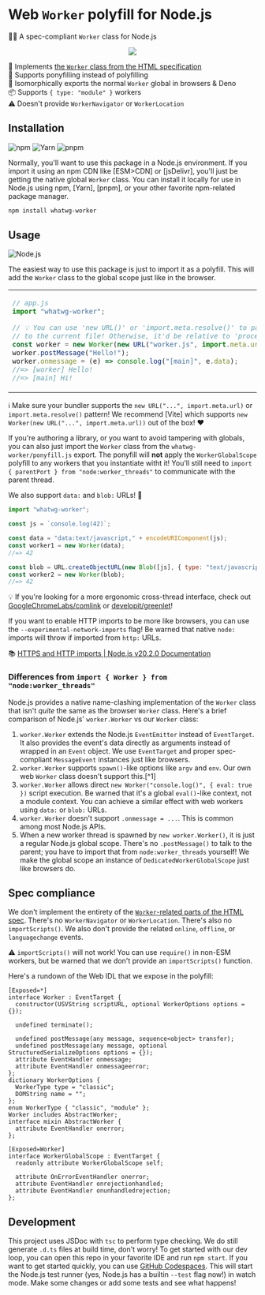 # Web `Worker` polyfill for Node.js

👷‍♂️ A spec-compliant `Worker` class for Node.js

<div align="center">

![](https://picsum.photos/600/400)

</div>

📜 Implements [the `Worker` class from the HTML specification] \
🦄 Supports ponyfilling instead of polyfilling \
🧊 Isomorphically exports the normal `Worker` global in browsers & Deno \
📦 Supports `{ type: "module" }` workers \
⚠️ Doesn't provide `WorkerNavigator` or `WorkerLocation`

## Installation

![npm](https://img.shields.io/static/v1?style=for-the-badge&message=npm&color=CB3837&logo=npm&logoColor=FFFFFF&label=)
![Yarn](https://img.shields.io/static/v1?style=for-the-badge&message=Yarn&color=2C8EBB&logo=Yarn&logoColor=FFFFFF&label=)
![pnpm](https://img.shields.io/static/v1?style=for-the-badge&message=pnpm&color=222222&logo=pnpm&logoColor=F69220&label=)

Normally, you'll want to use this package in a Node.js environment. If you
import it using an npm CDN like [ESM>CDN] or [jsDelivr], you'll just be getting
the native global `Worker` class. You can install it locally for use in Node.js
using npm, [Yarn], [pnpm], or your other favorite npm-related package manager.

```sh
npm install whatwg-worker
```

## Usage

![Node.js](https://img.shields.io/static/v1?style=for-the-badge&message=Node.js&color=339933&logo=Node.js&logoColor=FFFFFF&label=)

The easiest way to use this package is just to import it as a polyfill. This
will add the `Worker` class to the global scope just like in the browser.

<table><td>

```js
// app.js
import "whatwg-worker";

// 💡 You can use 'new URL()' or 'import.meta.resolve()' to pass a URL relative
// to the current file! Otherwise, it'd be relative to 'process.cwd()'.
const worker = new Worker(new URL("worker.js", import.meta.url));
worker.postMessage("Hello!");
worker.onmessage = (e) => console.log("[main]", e.data);
//=> [worker] Hello!
//=> [main] Hi!
```

<td>

```js
postMessage("Hi!");
onmessage = (e) => console.log("[worker]", e.data);
```

</table>

ℹ Make sure your bundler supports the `new URL("...", import.meta.url)` or
`import.meta.resolve()` pattern! We recommend [Vite] which supports
`new Worker(new URL("...", import.meta.url))` out of the box! ❤️

If you're authoring a library, or you want to avoid tampering with globals, you
can also just import the `Worker` class from the `whatwg-worker/ponyfill.js`
export. The ponyfill will **not** apply the `WorkerGlobalScope` polyfill to any
workers that you instantiate witht it! You'll still need to
`import { parentPort } from "node:worker_threads"` to communicate with the
parent thread.

We also support `data:` and `blob:` URLs! 🙌

```js
import "whatwg-worker";

const js = `console.log(42)`;

const data = "data:text/javascript," + encodeURIComponent(js);
const worker1 = new Worker(data);
//=> 42

const blob = URL.createObjectURL(new Blob([js], { type: "text/javascript" }));
const worker2 = new Worker(blob);
//=> 42
```

💡 If you're looking for a more ergonomic cross-thread interface, check out
[GoogleChromeLabs/comlink] or [developit/greenlet]!

If you want to enable HTTP imports to be more like browsers, you can use the
`--experimental-network-imports` flag! Be warned that native `node:` imports
will throw if imported from `http:` URLs.

📚 [HTTPS and HTTP imports | Node.js v20.2.0 Documentation]

### Differences from `import { Worker } from "node:worker_threads"`

Node.js provides a native name-clashing implementation of the `Worker` class
that isn't _quite_ the same as the browser `Worker` class. Here's a brief
comparison of Node.js' `worker.Worker` vs our `Worker` class:

1. `worker.Worker` extends the Node.js `EventEmitter` instead of `EventTarget`.
   It also provides the event's data directly as arguments instead of wrapped in
   an `Event` object. We use `EventTarget` and proper spec-compliant
   `MessageEvent` instances just like browsers.
2. `worker.Worker` supports `spawn()`-like options like `argv` and `env`. Our
   own web `Worker` class doesn't support this.[^1]
3. `worker.Worker` allows direct `new Worker("console.log()", { eval: true })`
   script execution. Be warned that it's a global `eval()`-like context, not a
   module context. You can achieve a similar effect with web workers using
   `data:` or `blob:` URLs.
4. `worker.Worker` doesn't support `.onmessage = ...`. This is common among most
   Node.js APIs.
5. When a new worker thread is spawned by `new worker.Worker()`, it is just a
   regular Node.js global scope. There's no `.postMessage()` to talk to the
   parent; you have to import that from `node:worker_threads` yourself! We make
   the global scope an instance of `DedicatedWorkerGlobalScope` just like
   browsers do.

## Spec compliance

We don't implement the entirety of the [`Worker`-related parts of the HTML
spec]. There's no `WorkerNavigator` or `WorkerLocation`. There's also no
`importScripts()`. We also don't provide the related `online`, `offline`, or
`languagechange` events.

⚠️ `importScripts()` will not work! You can use `require()` in non-ESM workers,
but be warned that we don't provide an `importScripts()` function.

Here's a rundown of the Web IDL that we expose in the polyfill:

```webidl
[Exposed=*]
interface Worker : EventTarget {
  constructor(USVString scriptURL, optional WorkerOptions options = {});

  undefined terminate();

  undefined postMessage(any message, sequence<object> transfer);
  undefined postMessage(any message, optional StructuredSerializeOptions options = {});
  attribute EventHandler onmessage;
  attribute EventHandler onmessageerror;
};
dictionary WorkerOptions {
  WorkerType type = "classic";
  DOMString name = "";
};
enum WorkerType { "classic", "module" };
Worker includes AbstractWorker;
interface mixin AbstractWorker {
  attribute EventHandler onerror;
};

[Exposed=Worker]
interface WorkerGlobalScope : EventTarget {
  readonly attribute WorkerGlobalScope self;

  attribute OnErrorEventHandler onerror;
  attribute EventHandler onrejectionhandled;
  attribute EventHandler onunhandledrejection;
};
```

## Development

This project uses JSDoc with `tsc` to perform type checking. We do still
generate `.d.ts` files at build time, don't worry! To get started with our dev
loop, you can open this repo in your favorite IDE and run `npm start`. If you
want to get started quickly, you can use [GitHub Codespaces]. This will start
the Node.js test runner (yes, Node.js has a builtin `--test` flag now!) in watch
mode. Make some changes or add some tests and see what happens!

<!-- prettier-ignore-start -->
[HTTPS and HTTP imports | Node.js v20.2.0 Documentation]: https://nodejs.org/api/esm.html#https-and-http-imports
[GitHub Codespaces]: https://github.com/features/codespaces
[GoogleChromeLabs/comlink]: https://github.com/GoogleChromeLabs/comlink#readme
[developit/greenlet]: https://github.com/developit/greenlet#readme
[the `Worker` class from the HTML specification]: https://html.spec.whatwg.org/multipage/workers.html#dedicated-workers-and-the-worker-interface
[`Worker`-related parts of the HTML spec]: https://html.spec.whatwg.org/multipage/workers.html
<!-- prettier-ignore-end -->
